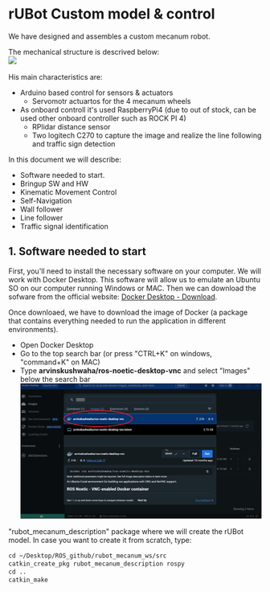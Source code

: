 # **rUBot Custom model & control**

We have designed and assembles a custom mecanum robot.

The mechanical structure is descrived below:<br>
![](./Images/rubot_custom/1_osoyoo.png)

His main characteristics are: 
- Arduino based control for sensors & actuators
    - Servomotr actuartos for the 4 mecanum wheels
- As onboard controll it's used RaspberryPi4 (due to out of stock, can be used other onboard controller such as ROCK PI 4)
    - RPlidar distance sensor
    - Two logitech C270 to capture the image and realize the line following and traffic sign detection

In this document we will describe:
- Software needed to start.
- Bringup SW and HW
- Kinematic Movement Control
- Self-Navigation
- Wall follower
- Line follower
- Traffic signal identification


## **1. Software needed to start**

First, you'll need to install the necessary software on your computer. We will work with Docker Desktop. This software will allow us to emulate an Ubuntu SO on our computer running Windows or MAC.
Then we can download the sofware from the official website:  [Docker Desktop - Download](https://www.docker.com/products/docker-desktop/).

Once downloaed, we have to download the image of Docker (a package that contains everything needed to run the application in different environments).
- Open Docker Desktop
- Go to the top search bar (or press "CTRL+K" on windows, "command+K" on MAC)
- Type <b>arvinskushwaha/ros-noetic-desktop-vnc</b> and select "Images" below the search bar<br><img src="./Images/rubot_custom/docker_0.png" alt="Texto alternativo" width="800">






"rubot_mecanum_description" package where we will create the rUBot model. In case you want to create it from scratch, type:
```shell
cd ~/Desktop/ROS_github/rubot_mecanum_ws/src
catkin_create_pkg rubot_mecanum_description rospy
cd ..
catkin_make
```